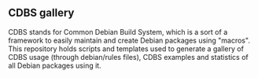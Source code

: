 CDBS gallery
------------

CDBS stands for Common Debian Build System, which is a sort of a framework to easily maintain and create Debian packages using "macros". This repository holds scripts and templates used to generate a gallery of CDBS usage (through debian/rules files), CDBS examples and statistics of all Debian packages using it.
